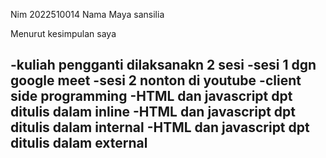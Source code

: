 Nim 2022510014
Nama Maya sansilia

Menurut kesimpulan saya

-kuliah pengganti dilaksanakn 2 sesi
-sesi 1 dgn google meet
-sesi 2 nonton di youtube
-client side programming
-HTML dan javascript dpt ditulis dalam inline
-HTML dan javascript dpt ditulis dalam internal
-HTML dan javascript dpt ditulis dalam external
-
